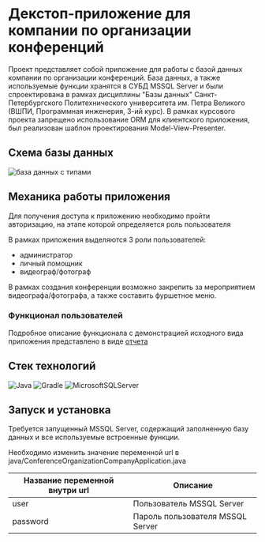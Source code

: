 # Декстоп-приложение для компании по организации конференций

Проект представляет собой приложение для работы с базой данных компании по организации конференций. База данных, а также
используемые функции хранятся в СУБД MSSQL Server и были спроектирована в рамках дисциплины "Базы данных"
Санкт-Петербургского Политехнического университета им. Петра Великого (ВШПИ, Программная инженерия, 3-ий курс). В рамках
курсового проекта запрещено использование ORM для клиентского приложения, был реализован шаблон проектирования
Model-View-Presenter.

## Схема базы данных
![база данных с типами](https://github.com/Lysenko-Aleksandra/JavaFX-ConferenceOrganizationCompany/assets/78423459/7b838058-ba53-4336-8b33-37579d8a5cc3)

## Механика работы приложения
Для получения доступа к приложению необходимо пройти авторизацию, на этапе которой определяется роль пользователя

В рамках приложения выделяются 3 роли пользователей:

* администратор
* личный помощник
* видеограф/фотограф

В рамках создания конференции возможно закрепить за мероприятием видеографа/фотографа, а также составить фуршетное меню.

### Функционал пользователей
Подробное описание функционала с демонстрацией исходного вида приложения представлено в виде [отчета](https://disk.yandex.ru/i/we9wTc3xjYRsIQ)

## Стек технологий

![Java](https://img.shields.io/badge/java-%23ED8B00.svg?style=for-the-badge&logo=openjdk&logoColor=white)
![Gradle](https://img.shields.io/badge/Gradle-02303A.svg?style=for-the-badge&logo=Gradle&logoColor=white)
![MicrosoftSQLServer](https://img.shields.io/badge/Microsoft%20SQL%20Server-CC2927?style=for-the-badge&logo=microsoft%20sql%20server&logoColor=white)

## Запуск и установка

Требуется запущенный MSSQL Server, содержащий заполненную базу данных и все используемые встроенные функции.

Необходимо изменить значение переменной url в java/ConferenceOrganizationCompanyApplication.java

| Название переменной внутри url | Описание                         |
|--------------------------------|----------------------------------|
| user                           | Пользователь MSSQL Server        |
| password                       | Пароль пользователя MSSQL Server |


